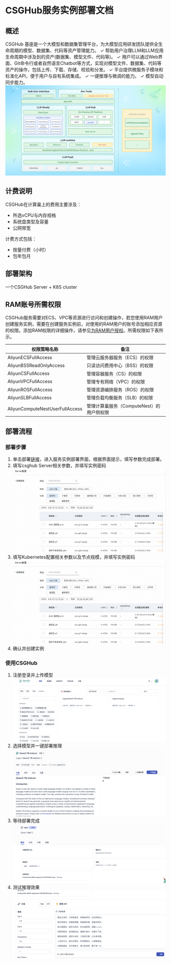 # CSGHub服务实例部署文档

## 概述

CSGHub 基座是一个大模型和数据集管理平台，为大模型应用研发团队提供全生命周期的模型、数据集、代码等资产管理能力。
✓ 帮助用户治理LLM和LLM应用生命周期中涉及到的资产(数据集、模型文件、代码等)。
✓ 用户可以通过Web界面、Git命令行或者自然语言Chatbot等方式，实现对模型文件、数据集、代码等资产的操作，包括上传、下载、存储、校验和分发。
✓ 平台提供微服务子模块和标准化API，便于用户与自有系统集成。
✓ 一键推理与微调的能力。
✓ 模型自动同步能力。
![CSGHub](./images/csghub_framework.png)

## 计费说明


CSGHub在计算巢上的费用主要涉及：

- 所选vCPU与内存规格
- 系统盘类型及容量
- 公网带宽

计费方式包括：

- 按量付费（小时）
- 包年包月

## 部署架构

一个CSGHub Server + K8S cluster

## RAM账号所需权限

CSGHub服务需要对ECS、VPC等资源进行访问和创建操作，若您使用RAM用户创建服务实例，需要在创建服务实例前，对使用的RAM用户的账号添加相应资源的权限。添加RAM权限的详细操作，请参见[为RAM用户授权](https://help.aliyun.com/document_detail/121945.html)。所需权限如下表所示。


| 权限策略名称 | 备注 |
| --- | --- |
| AliyunECSFullAccess | 管理云服务器服务（ECS）的权限 |
| AliyunBSSReadOnlyAccess | 只读访问费用中心（BSS）的权限 |
| AliyunCSFullAccess | 管理容器服务（CS）的权限 |
| AliyunVPCFullAccess | 管理专有网络（VPC）的权限 |
| AliyunROSFullAccess | 管理资源编排服务（ROS）的权限 |
| AliyunSLBFullAccess | 管理负载均衡服务（SLB）的权限 |
| AliyunComputeNestUserFullAccess | 管理计算巢服务（ComputeNest）的用户侧权限 |


## 部署流程

### 部署步骤


1. 单击部署[链接](https://computenest.console.aliyun.com/service/instance/create/cn-hangzhou?type=user&ServiceId=service-712413c5c35c47b3a42c)，进入服务实例部署界面，根据界面提示，填写参数完成部署。
2. 填写csghub Server相关参数，并填写实例密码
![CSGHub](./images/csghub_server.png)
3. 填写Kubernetes配置相关参数以及节点规模，并填写实例密码
![CSGHub](./images/csghub_server.png)
4. 确认并创建实例

### 使用CSGHub
1. 注册登录并上传模型
![CSGHub](./images/demo1.png)
2. 选择模型并一键部署推理
![CSGHub](./images/demo2.png)
3. 等待部署完成
![CSGHub](./images/demo3.png)
4. 测试推理效果
![CSGHub](./images/demo4.png)
